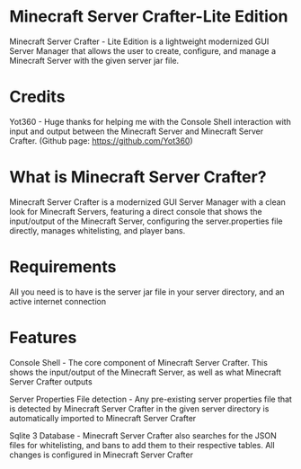 # Minecraft Server Crafter-Lite Edition
 Minecraft Server Crafter - Lite Edition is a lightweight modernized GUI Server Manager that allows the user to create, configure, and manage a Minecraft Server with the given server jar file.

 # Credits
 Yot360 - Huge thanks for helping me with the Console Shell interaction with input and output between the Minecraft Server and Minecraft Server Crafter. (Github page: https://github.com/Yot360)

 # What is Minecraft Server Crafter?

Minecraft Server Crafter is a modernized GUI Server Manager with a clean look for Minecraft Servers, featuring a direct console that shows the input/output of the Minecraft Server, configuring the server.properties file directly, manages whitelisting, and player bans. 

# Requirements
All you need is to have is the server jar file in your server directory, and an active internet connection

# Features

Console Shell - The core component of Minecraft Server Crafter. This shows the input/output of the Minecraft Server, as well as what Minecraft Server Crafter outputs

Server Properties File detection - Any pre-existing server properties file that is detected by Minecraft Server Crafter in the given server directory is automatically imported to Minecraft Server Crafter

Sqlite 3 Database - Minecraft Server Crafter also searches for the JSON files for whitelisting, and bans to add them to their respective tables. All changes is configured in Minecraft Server Crafter
